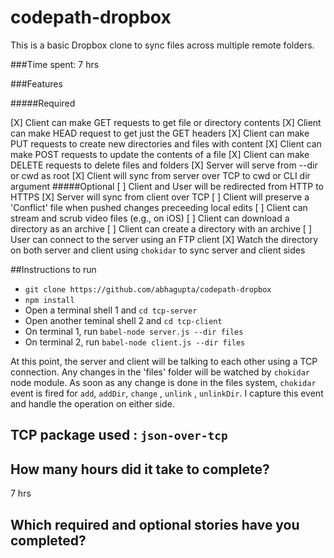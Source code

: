 # codepath-dropbox


This is a basic Dropbox clone to sync files across multiple remote folders.

###Time spent: 7 hrs

###Features 

#####Required

[X] Client can make GET requests to get file or directory contents
[X] Client can make HEAD request to get just the GET headers
[X] Client can make PUT requests to create new directories and files with content
[X] Client can make POST requests to update the contents of a file
[X] Client can make DELETE requests to delete files and folders
[X] Server will serve from --dir or cwd as root
[X] Client will sync from server over TCP to cwd or CLI dir argument
#####Optional
[ ] Client and User will be redirected from HTTP to HTTPS
[X] Server will sync from client over TCP
[ ] Client will preserve a 'Conflict' file when pushed changes preceeding local edits
[ ] Client can stream and scrub video files (e.g., on iOS)
[ ] Client can download a directory as an archive
[ ] Client can create a directory with an archive
[ ] User can connect to the server using an FTP client
[X] Watch the directory on both server and client using `chokidar` to sync server and client sides


##Instructions to run
- `git clone https://github.com/abhagupta/codepath-dropbox`
- `npm install`
- Open a terminal shell 1 and `cd tcp-server`
- Open another teminal shell 2 and `cd tcp-client`
- On terminal 1, run `babel-node server.js --dir files`
- On terminal 2, run `babel-node client.js --dir files`

At this point, the server and client will be talking to each other using a TCP connection. 
Any changes in the 'files' folder will be watched by `chokidar` node module. As soon as any change is done in
the files system, `chokidar` event is fired for `add`, `addDir`, `change` , `unlink` , `unlinkDir`. I capture
this event and handle the operation on either side.
 
## TCP package used : `json-over-tcp`

## How many hours did it take to complete?
   7 hrs
## Which required and optional stories have you completed?

